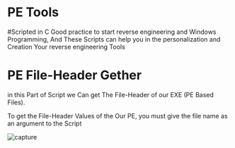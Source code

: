 # PE Tools 
#Scripted in C
Good practice to start reverse engineering and Windows Programming,
And These Scripts can help you in the personalization and Creation Your reverse engineering Tools

# PE File-Header Gether
in this Part of Script we Can get The File-Header of our EXE (PE Based Files).

To get the File-Header Values of the Our PE, you must give the file name as an argument to the Script

![capture](https://github.com/endofnet1/PE_Tools/blob/main/SS.png)

